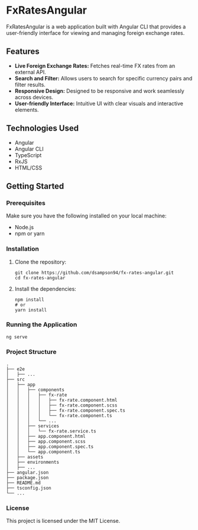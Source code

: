 # FxRatesAngular

FxRatesAngular is a web application built with Angular CLI that provides a user-friendly interface for viewing and managing foreign exchange rates.

## Features

- **Live Foreign Exchange Rates:** Fetches real-time FX rates from an external API.
- **Search and Filter:** Allows users to search for specific currency pairs and filter results.
- **Responsive Design:** Designed to be responsive and work seamlessly across devices.
- **User-friendly Interface:** Intuitive UI with clear visuals and interactive elements.

## Technologies Used

- Angular
- Angular CLI
- TypeScript
- RxJS
- HTML/CSS

## Getting Started

### Prerequisites

Make sure you have the following installed on your local machine:

- Node.js
- npm or yarn

### Installation

1. Clone the repository:

       git clone https://github.com/dsampson94/fx-rates-angular.git
       cd fx-rates-angular

2. Install the dependencies:

       npm install
       # or
       yarn install

### Running the Application

    ng serve

### Project Structure
    .
    ├── e2e
    │   ├── ...
    ├── src
    │   ├── app
    │   │   ├── components
    │   │   │   ├── fx-rate
    │   │   │   │   ├── fx-rate.component.html
    │   │   │   │   ├── fx-rate.component.scss
    │   │   │   │   ├── fx-rate.component.spec.ts
    │   │   │   │   └── fx-rate.component.ts
    │   │   │   └── ...
    │   │   ├── services
    │   │   │   └── fx-rate.service.ts
    │   │   ├── app.component.html
    │   │   ├── app.component.scss
    │   │   ├── app.component.spec.ts
    │   │   └── app.component.ts
    │   ├── assets
    │   ├── environments
    │   ├── ...
    ├── angular.json
    ├── package.json
    ├── README.md
    ├── tsconfig.json
    └── ...


### License

This project is licensed under the MIT License.
